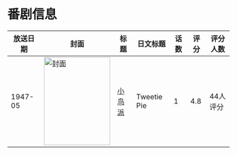 # 番剧信息

|放送日期|封面|标题|日文标题|话数|评分|评分人数|
|---|---|---|---|---|---|---|
|1947-05|<img src="//lain.bgm.tv/pic/cover/c/bd/b1/132374_dsYD8.jpg" alt="封面" style="width:150px;height:200px;object-fit:cover;">|[小鸟派](https://bangumi.tv/subject/132374)|Tweetie Pie|1|4.8|44人评分|
